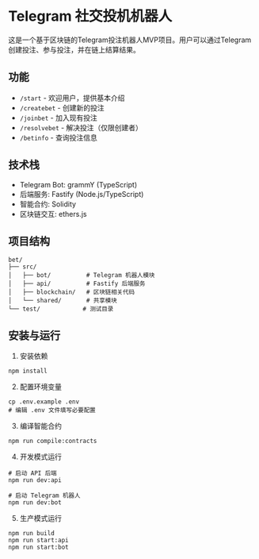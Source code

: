 # Telegram 社交投机机器人

这是一个基于区块链的Telegram投注机器人MVP项目。用户可以通过Telegram创建投注、参与投注，并在链上结算结果。

## 功能

- `/start` - 欢迎用户，提供基本介绍
- `/createbet` - 创建新的投注
- `/joinbet` - 加入现有投注
- `/resolvebet` - 解决投注（仅限创建者）
- `/betinfo` - 查询投注信息

## 技术栈

- Telegram Bot: grammY (TypeScript)
- 后端服务: Fastify (Node.js/TypeScript)
- 智能合约: Solidity
- 区块链交互: ethers.js

## 项目结构

```
bet/
├── src/
│   ├── bot/          # Telegram 机器人模块
│   ├── api/          # Fastify 后端服务
│   ├── blockchain/   # 区块链相关代码
│   └── shared/       # 共享模块
└── test/            # 测试目录
```

## 安装与运行

1. 安装依赖
```
npm install
```

2. 配置环境变量
```
cp .env.example .env
# 编辑 .env 文件填写必要配置
```

3. 编译智能合约
```
npm run compile:contracts
```

4. 开发模式运行
```
# 启动 API 后端
npm run dev:api

# 启动 Telegram 机器人
npm run dev:bot
```

5. 生产模式运行
```
npm run build
npm run start:api
npm run start:bot
```
